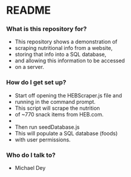 # README #

### What is this repository for? ###

* This repository shows a demonstration of
* scraping nutritional info from a website,
* storing that info into a SQL database,
* and allowing this information to be accessed
* on a server.

### How do I get set up? ###

* Start off opening the HEBScraper.js file and
* running in the command prompt.
* This script will scrape the nutrition
* of ~770 snack items from HEB.com.
*
* Then run seedDatabase.js
* This will populate a SQL database (foods)
* with user permissions.

### Who do I talk to? ###

* Michael Dey

#